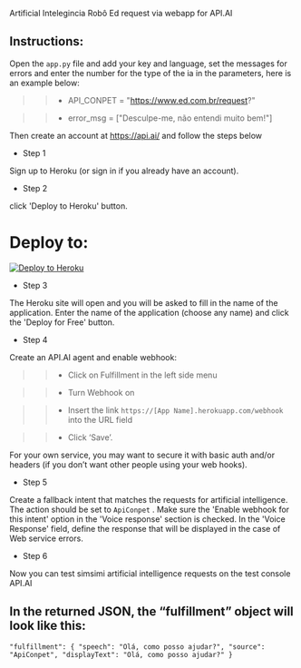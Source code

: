 Artificial Intelegincia Robô Ed request via webapp for API.AI

## Instructions:
Open the `app.py` file and add your key and language, set the messages for errors and enter the number for the type of the ia in the parameters, here is an example below:

>> * API_CONPET = "https://www.ed.com.br/request?"

>> * error_msg = ["Desculpe-me, não entendi muito bem!"]

Then create an account at https://api.ai/ and follow the steps below

* Step 1

Sign up to Heroku (or sign in if you already have an account).

* Step 2

click 'Deploy to Heroku' button.

# Deploy to:
[![Deploy to Heroku](https://www.herokucdn.com/deploy/button.svg)](https://heroku.com/deploy)


* Step 3

The Heroku site will open and you will be asked to fill in the name of the application. Enter the name of the application (choose any name) and click the 'Deploy for Free' button.

* Step 4

Create an API.AI agent and enable webhook:

>> * Click on Fulfillment in the left side menu

>> * Turn Webhook on

>> * Insert the link `https://[App Name].herokuapp.com/webhook` into the URL field

>> * Click ‘Save’.

For your own service, you may want to secure it with basic auth and/or headers (if you don’t want other people using your web hooks).

* Step 5

Create a fallback intent that matches the requests for artificial intelligence. The action should be set to `ApiConpet` . Make sure the 'Enable webhook for this intent' option in the 'Voice response' section is checked. In the 'Voice Response' field, define the response that will be displayed in the case of Web service errors.

* Step 6

Now you can test simsimi artificial intelligence requests on the test console API.AI

## In the returned JSON, the “fulfillment” object will look like this:

>>
`"fulfillment": {
"speech": "Olá, como posso ajudar?",
"source": "ApiConpet",
"displayText": "Olá, como posso ajudar?"
}`
